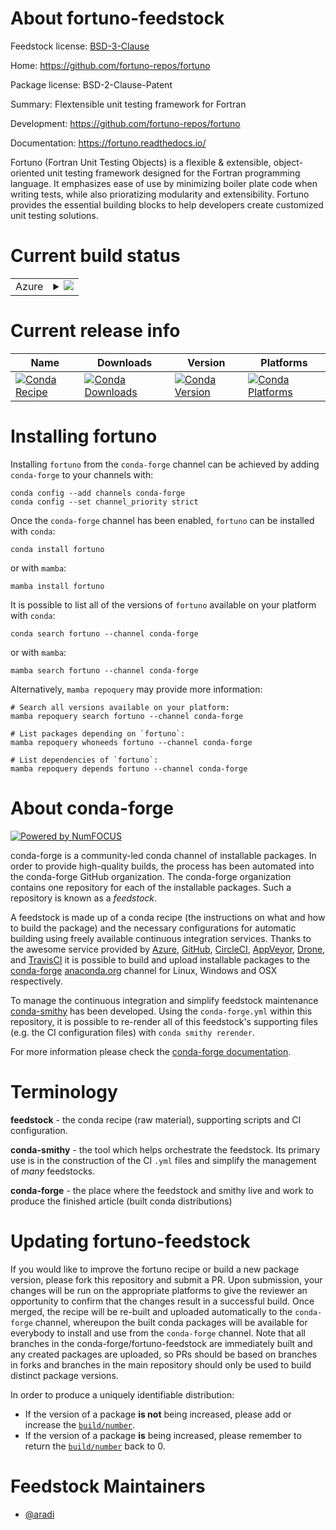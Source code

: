 About fortuno-feedstock
=======================

Feedstock license: [BSD-3-Clause](https://github.com/conda-forge/fortuno-feedstock/blob/main/LICENSE.txt)

Home: https://github.com/fortuno-repos/fortuno

Package license: BSD-2-Clause-Patent

Summary: Flextensible unit testing framework for Fortran

Development: https://github.com/fortuno-repos/fortuno

Documentation: https://fortuno.readthedocs.io/

Fortuno (Fortran Unit Testing Objects) is a flexible & extensible, object-oriented unit testing
framework designed for the Fortran programming language. It emphasizes ease of use by minimizing
boiler plate code when writing tests, while also prioratizing modularity and extensibility.
Fortuno provides the essential building blocks to help developers create customized unit testing
solutions.


Current build status
====================


<table>
    
  <tr>
    <td>Azure</td>
    <td>
      <details>
        <summary>
          <a href="https://dev.azure.com/conda-forge/feedstock-builds/_build/latest?definitionId=24532&branchName=main">
            <img src="https://dev.azure.com/conda-forge/feedstock-builds/_apis/build/status/fortuno-feedstock?branchName=main">
          </a>
        </summary>
        <table>
          <thead><tr><th>Variant</th><th>Status</th></tr></thead>
          <tbody><tr>
              <td>linux_64_mpimpich</td>
              <td>
                <a href="https://dev.azure.com/conda-forge/feedstock-builds/_build/latest?definitionId=24532&branchName=main">
                  <img src="https://dev.azure.com/conda-forge/feedstock-builds/_apis/build/status/fortuno-feedstock?branchName=main&jobName=linux&configuration=linux%20linux_64_mpimpich" alt="variant">
                </a>
              </td>
            </tr><tr>
              <td>linux_64_mpinompi</td>
              <td>
                <a href="https://dev.azure.com/conda-forge/feedstock-builds/_build/latest?definitionId=24532&branchName=main">
                  <img src="https://dev.azure.com/conda-forge/feedstock-builds/_apis/build/status/fortuno-feedstock?branchName=main&jobName=linux&configuration=linux%20linux_64_mpinompi" alt="variant">
                </a>
              </td>
            </tr><tr>
              <td>linux_64_mpiopenmpi</td>
              <td>
                <a href="https://dev.azure.com/conda-forge/feedstock-builds/_build/latest?definitionId=24532&branchName=main">
                  <img src="https://dev.azure.com/conda-forge/feedstock-builds/_apis/build/status/fortuno-feedstock?branchName=main&jobName=linux&configuration=linux%20linux_64_mpiopenmpi" alt="variant">
                </a>
              </td>
            </tr><tr>
              <td>osx_64_mpimpich</td>
              <td>
                <a href="https://dev.azure.com/conda-forge/feedstock-builds/_build/latest?definitionId=24532&branchName=main">
                  <img src="https://dev.azure.com/conda-forge/feedstock-builds/_apis/build/status/fortuno-feedstock?branchName=main&jobName=osx&configuration=osx%20osx_64_mpimpich" alt="variant">
                </a>
              </td>
            </tr><tr>
              <td>osx_64_mpinompi</td>
              <td>
                <a href="https://dev.azure.com/conda-forge/feedstock-builds/_build/latest?definitionId=24532&branchName=main">
                  <img src="https://dev.azure.com/conda-forge/feedstock-builds/_apis/build/status/fortuno-feedstock?branchName=main&jobName=osx&configuration=osx%20osx_64_mpinompi" alt="variant">
                </a>
              </td>
            </tr><tr>
              <td>osx_64_mpiopenmpi</td>
              <td>
                <a href="https://dev.azure.com/conda-forge/feedstock-builds/_build/latest?definitionId=24532&branchName=main">
                  <img src="https://dev.azure.com/conda-forge/feedstock-builds/_apis/build/status/fortuno-feedstock?branchName=main&jobName=osx&configuration=osx%20osx_64_mpiopenmpi" alt="variant">
                </a>
              </td>
            </tr>
          </tbody>
        </table>
      </details>
    </td>
  </tr>
</table>

Current release info
====================

| Name | Downloads | Version | Platforms |
| --- | --- | --- | --- |
| [![Conda Recipe](https://img.shields.io/badge/recipe-fortuno-green.svg)](https://anaconda.org/conda-forge/fortuno) | [![Conda Downloads](https://img.shields.io/conda/dn/conda-forge/fortuno.svg)](https://anaconda.org/conda-forge/fortuno) | [![Conda Version](https://img.shields.io/conda/vn/conda-forge/fortuno.svg)](https://anaconda.org/conda-forge/fortuno) | [![Conda Platforms](https://img.shields.io/conda/pn/conda-forge/fortuno.svg)](https://anaconda.org/conda-forge/fortuno) |

Installing fortuno
==================

Installing `fortuno` from the `conda-forge` channel can be achieved by adding `conda-forge` to your channels with:

```
conda config --add channels conda-forge
conda config --set channel_priority strict
```

Once the `conda-forge` channel has been enabled, `fortuno` can be installed with `conda`:

```
conda install fortuno
```

or with `mamba`:

```
mamba install fortuno
```

It is possible to list all of the versions of `fortuno` available on your platform with `conda`:

```
conda search fortuno --channel conda-forge
```

or with `mamba`:

```
mamba search fortuno --channel conda-forge
```

Alternatively, `mamba repoquery` may provide more information:

```
# Search all versions available on your platform:
mamba repoquery search fortuno --channel conda-forge

# List packages depending on `fortuno`:
mamba repoquery whoneeds fortuno --channel conda-forge

# List dependencies of `fortuno`:
mamba repoquery depends fortuno --channel conda-forge
```


About conda-forge
=================

[![Powered by
NumFOCUS](https://img.shields.io/badge/powered%20by-NumFOCUS-orange.svg?style=flat&colorA=E1523D&colorB=007D8A)](https://numfocus.org)

conda-forge is a community-led conda channel of installable packages.
In order to provide high-quality builds, the process has been automated into the
conda-forge GitHub organization. The conda-forge organization contains one repository
for each of the installable packages. Such a repository is known as a *feedstock*.

A feedstock is made up of a conda recipe (the instructions on what and how to build
the package) and the necessary configurations for automatic building using freely
available continuous integration services. Thanks to the awesome service provided by
[Azure](https://azure.microsoft.com/en-us/services/devops/), [GitHub](https://github.com/),
[CircleCI](https://circleci.com/), [AppVeyor](https://www.appveyor.com/),
[Drone](https://cloud.drone.io/welcome), and [TravisCI](https://travis-ci.com/)
it is possible to build and upload installable packages to the
[conda-forge](https://anaconda.org/conda-forge) [anaconda.org](https://anaconda.org/)
channel for Linux, Windows and OSX respectively.

To manage the continuous integration and simplify feedstock maintenance
[conda-smithy](https://github.com/conda-forge/conda-smithy) has been developed.
Using the ``conda-forge.yml`` within this repository, it is possible to re-render all of
this feedstock's supporting files (e.g. the CI configuration files) with ``conda smithy rerender``.

For more information please check the [conda-forge documentation](https://conda-forge.org/docs/).

Terminology
===========

**feedstock** - the conda recipe (raw material), supporting scripts and CI configuration.

**conda-smithy** - the tool which helps orchestrate the feedstock.
                   Its primary use is in the construction of the CI ``.yml`` files
                   and simplify the management of *many* feedstocks.

**conda-forge** - the place where the feedstock and smithy live and work to
                  produce the finished article (built conda distributions)


Updating fortuno-feedstock
==========================

If you would like to improve the fortuno recipe or build a new
package version, please fork this repository and submit a PR. Upon submission,
your changes will be run on the appropriate platforms to give the reviewer an
opportunity to confirm that the changes result in a successful build. Once
merged, the recipe will be re-built and uploaded automatically to the
`conda-forge` channel, whereupon the built conda packages will be available for
everybody to install and use from the `conda-forge` channel.
Note that all branches in the conda-forge/fortuno-feedstock are
immediately built and any created packages are uploaded, so PRs should be based
on branches in forks and branches in the main repository should only be used to
build distinct package versions.

In order to produce a uniquely identifiable distribution:
 * If the version of a package **is not** being increased, please add or increase
   the [``build/number``](https://docs.conda.io/projects/conda-build/en/latest/resources/define-metadata.html#build-number-and-string).
 * If the version of a package **is** being increased, please remember to return
   the [``build/number``](https://docs.conda.io/projects/conda-build/en/latest/resources/define-metadata.html#build-number-and-string)
   back to 0.

Feedstock Maintainers
=====================

* [@aradi](https://github.com/aradi/)

